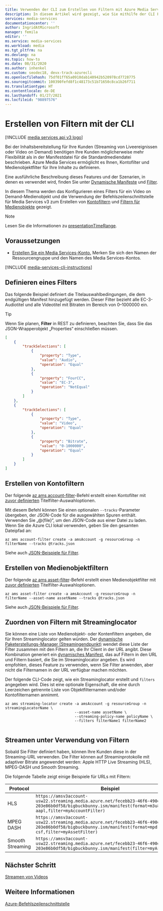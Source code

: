 ```yaml
---
title: Verwenden der CLI zum Erstellen von Filtern mit Azure Media Services
description: In diesem Artikel wird gezeigt, wie Sie mithilfe der CLI Filter in Azure Media Services v3 erstellen.
services: media-services
documentationcenter: ''
author: IngridAtMicrosoft
manager: femila
editor: ''
ms.service: media-services
ms.workload: media
ms.tgt_pltfrm: na
ms.devlang: na
ms.topic: how-to
ms.date: 08/31/2020
ms.author: inhenkel
ms.custom: seodec18, devx-track-azurecli
ms.openlocfilehash: 75df01ff65a0910dab140942b520978cd7728775
ms.sourcegitcommit: 100390fefd8f1c48173c51b71650c8ca1b26f711
ms.translationtype: HT
ms.contentlocale: de-DE
ms.lasthandoff: 01/27/2021
ms.locfileid: "98897576"
---
```

# <a name="creating-filters-with-cli"></a>Erstellen von Filtern mit der CLI

[!INCLUDE [media services api v3 logo](./includes/v3-hr.md)]

Bei der Inhaltsbereitstellung für Ihre Kunden (Streaming von Liveereignissen oder Video on Demand) benötigen Ihre Kunden möglicherweise mehr Flexibilität als in der Manifestdatei für die Standardmediendatei beschrieben. Azure Media Services ermöglicht es Ihnen, Kontofilter und Medienobjektfilter für Ihre Inhalte zu definieren. 

Eine ausführliche Beschreibung dieses Features und der Szenarien, in denen es verwendet wird, finden Sie unter [Dynamische Manifeste](filters-dynamic-manifest-overview.md) und [Filter](filters-concept.md).

In diesem Thema werden das Konfigurieren eines Filters für ein Video on Demand-Medienobjekt und die Verwendung der Befehlszeilenschnittstelle für Media Services v3 zum Erstellen von [Kontofiltern](/cli/azure/ams/account-filter?view=azure-cli-latest) und [Filtern für Medienobjekte](/cli/azure/ams/asset-filter?view=azure-cli-latest) gezeigt. 

> [!NOTE]
> Lesen Sie die Informationen zu [presentationTimeRange](filters-concept.md#presentationtimerange).

## <a name="prerequisites"></a>Voraussetzungen 

- [Erstellen Sie ein Media Services-Konto.](./create-account-howto.md) Merken Sie sich den Namen der Ressourcengruppe und den Namen des Media Services-Kontos. 

[!INCLUDE [media-services-cli-instructions](../../../includes/media-services-cli-instructions.md)]

## <a name="define-a-filter"></a>Definieren eines Filters 

Das folgende Beispiel definiert die Titelauswahlbedingungen, die dem endgültigen Manifest hinzugefügt werden. Dieser Filter bezieht alle EC-3-Audiotitel und alle Videotitel mit Bitraten im Bereich von 0–1000000 ein.

> [!TIP]
> Wenn Sie planen, **Filter** in REST zu definieren, beachten Sie, dass Sie das JSON-Wrapperobjekt „Properties“ einschließen müssen.  

```json
[
    {
        "trackSelections": [
            {
                "property": "Type",
                "value": "Audio",
                "operation": "Equal"
            },
            {
                "property": "FourCC",
                "value": "EC-3",
                "operation": "NotEqual"
            }
        ]
    },
    {
        "trackSelections": [
            {
                "property": "Type",
                "value": "Video",
                "operation": "Equal"
            },
            {
                "property": "Bitrate",
                "value": "0-1000000",
                "operation": "Equal"
            }
        ]
    }
]
```

## <a name="create-account-filters"></a>Erstellen von Kontofiltern

Der folgende [az ams account-filter](/cli/azure/ams/account-filter?view=azure-cli-latest)-Befehl erstellt einen Kontofilter mit [zuvor definierten](#define-a-filter) Titelfilter-Auswahloptionen. 

Mit diesem Befehl können Sie einen optionalen `--tracks`-Parameter übergeben, der JSON-Code für die ausgewählten Spuren enthält.  Verwenden Sie „@{file}“, um den JSON-Code aus einer Datei zu laden. Wenn Sie die Azure CLI lokal verwenden, geben Sie den gesamten Dateipfad an:

```azurecli
az ams account-filter create -a amsAccount -g resourceGroup -n filterName --tracks @tracks.json
```

Siehe auch [JSON-Beispiele für Filter](/rest/api/media/accountfilters/createorupdate#create-an-account-filter).

## <a name="create-asset-filters"></a>Erstellen von Medienobjektfiltern

Der folgende [az ams asset-filter](/cli/azure/ams/asset-filter?view=azure-cli-latest)-Befehl erstellt einen Medienobjektfilter mit [zuvor definierten](#define-a-filter) Titelfilter-Auswahloptionen. 

```azurecli
az ams asset-filter create -a amsAccount -g resourceGroup -n filterName --asset-name assetName --tracks @tracks.json
```

Siehe auch [JSON-Beispiele für Filter](/rest/api/media/assetfilters/createorupdate#create-an-asset-filter).

## <a name="associate-filters-with-streaming-locator"></a>Zuordnen von Filtern mit Streaminglocator

Sie können eine Liste von Medienobjekt- oder Kontenfiltern angeben, die für Ihren Streaminglocator gelten würden. Der [dynamische Paketerstellungs-Manager (Streamingendpunkt)](dynamic-packaging-overview.md) wendet diese Liste der Filter zusammen mit den Filtern an, die Ihr Client in der URL angibt. Diese Kombination generiert ein [dynamisches Manifest](filters-dynamic-manifest-overview.md), das auf Filtern in den URL und Filtern basiert, die Sie im Streaminglocator angeben. Es wird empfohlen, dieses Feature zu verwenden, wenn Sie Filter anwenden, aber nicht die Filternamen in der URL verfügbar machen möchten.

Der folgende CLI-Code zeigt, wie ein Streaminglocator erstellt und `filters` angegeben wird. Dies ist eine optionale Eigenschaft, die eine durch Leerzeichen getrennte Liste von Objektfilternamen und/oder Kontofilternamen annimmt.

```azurecli
az ams streaming-locator create -a amsAccount -g resourceGroup -n streamingLocatorName \
                                --asset-name assetName \                               
                                --streaming-policy-name policyName \
                                --filters filterName1 filterName2
                                
```

## <a name="stream-using-filters"></a>Streamen unter Verwendung von Filtern

Sobald Sie Filter definiert haben, können Ihre Kunden diese in der Streaming-URL verwenden. Die Filter können auf Streaminprotokolle mit adaptiver Bitrate angewendet werden: Apple HTTP Live Streaming (HLS), MPEG-DASH und Smooth Streaming.

Die folgende Tabelle zeigt einige Beispiele für URLs mit Filtern:

|Protocol|Beispiel|
|---|---|
|HLS|`https://amsv3account-usw22.streaming.media.azure.net/fecebb23-46f6-490d-8b70-203e86b0df58/bigbuckbunny.ism/manifest(format=m3u8-aapl,filter=myAccountFilter)`|
|MPEG DASH|`https://amsv3account-usw22.streaming.media.azure.net/fecebb23-46f6-490d-8b70-203e86b0df58/bigbuckbunny.ism/manifest(format=mpd-time-csf,filter=myAssetFilter)`|
|Smooth Streaming|`https://amsv3account-usw22.streaming.media.azure.net/fecebb23-46f6-490d-8b70-203e86b0df58/bigbuckbunny.ism/manifest(filter=myAssetFilter)`|

## <a name="next-step"></a>Nächster Schritt

[Streamen von Videos](stream-files-tutorial-with-api.md) 

## <a name="see-also"></a>Weitere Informationen

[Azure-Befehlszeilenschnittstelle](/cli/azure/ams?view=azure-cli-latest)
